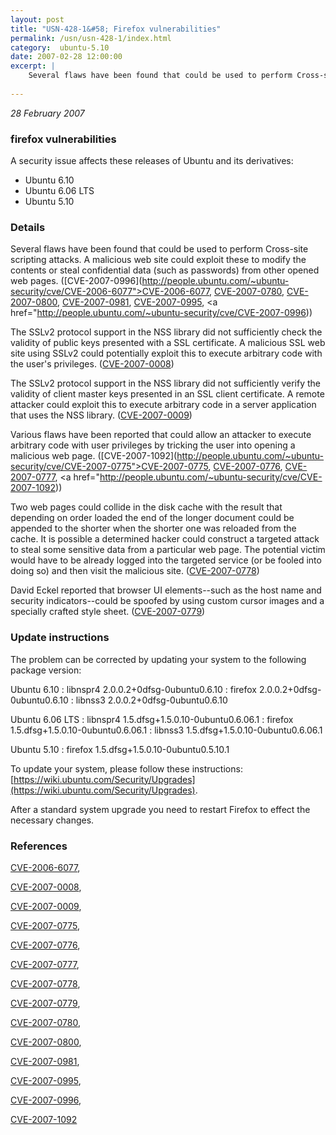```yaml
---
layout: post
title: "USN-428-1&#58; Firefox vulnerabilities"
permalink: /usn/usn-428-1/index.html
category:  ubuntu-5.10
date: 2007-02-28 12:00:00
excerpt: |
    Several flaws have been found that could be used to perform Cross-site scripting attacks. A malicious web site could exploit these to modify the contents or steal confidential data (such as passwords) from other opened web pages. ([CVE-2007-0996](http://people.ubuntu.com/~ubuntu-security/cve/CVE-2006-6077">CVE-2006-6077</a>, <a href="http://people.ubuntu.com/~ubuntu-security/cve/CVE-2007-0780">CVE-2007-0780</a>, <a href="http://people.ubuntu.com/~ubuntu-security/cve/CVE-2007-0800">CVE-2007-0800</a>, <a href="http://people.ubuntu.com/~ubuntu-security/cve/CVE-2007-0981">CVE-2007-0981</a>, <a href="http://people.ubuntu.com/~ubuntu-security/cve/CVE-2007-0995">CVE-2007-0995</a>, <a href="http://people.ubuntu.com/~ubuntu-security/cve/CVE-2007-0996))
    
--- 
```

 
 

*28 February 2007*

### firefox vulnerabilities

A security issue affects these releases of Ubuntu and its derivatives:

* Ubuntu 6.10
* Ubuntu 6.06 LTS
* Ubuntu 5.10

### Details

Several flaws have been found that could be used to perform Cross-site scripting attacks. A malicious web site could exploit these to modify the contents or steal confidential data (such as passwords) from other opened web pages. ([CVE-2007-0996](http://people.ubuntu.com/~ubuntu-security/cve/CVE-2006-6077">CVE-2006-6077</a>, <a href="http://people.ubuntu.com/~ubuntu-security/cve/CVE-2007-0780">CVE-2007-0780</a>, <a href="http://people.ubuntu.com/~ubuntu-security/cve/CVE-2007-0800">CVE-2007-0800</a>, <a href="http://people.ubuntu.com/~ubuntu-security/cve/CVE-2007-0981">CVE-2007-0981</a>, <a href="http://people.ubuntu.com/~ubuntu-security/cve/CVE-2007-0995">CVE-2007-0995</a>, <a href="http://people.ubuntu.com/~ubuntu-security/cve/CVE-2007-0996))

The SSLv2 protocol support in the NSS library did not sufficiently check the validity of public keys presented with a SSL certificate. A malicious SSL web site using SSLv2 could potentially exploit this to execute arbitrary code with the user&#39;s privileges. ([CVE-2007-0008](http://people.ubuntu.com/~ubuntu-security/cve/CVE-2007-0008))

The SSLv2 protocol support in the NSS library did not sufficiently verify the validity of client master keys presented in an SSL client certificate. A remote attacker could exploit this to execute arbitrary code in a server application that uses the NSS library. ([CVE-2007-0009](http://people.ubuntu.com/~ubuntu-security/cve/CVE-2007-0009))

Various flaws have been reported that could allow an attacker to execute arbitrary code with user privileges by tricking the user into opening a malicious web page. ([CVE-2007-1092](http://people.ubuntu.com/~ubuntu-security/cve/CVE-2007-0775">CVE-2007-0775</a>, <a href="http://people.ubuntu.com/~ubuntu-security/cve/CVE-2007-0776">CVE-2007-0776</a>, <a href="http://people.ubuntu.com/~ubuntu-security/cve/CVE-2007-0777">CVE-2007-0777</a>, <a href="http://people.ubuntu.com/~ubuntu-security/cve/CVE-2007-1092))

Two web pages could collide in the disk cache with the result that depending on order loaded the end of the longer document could be appended to the shorter when the shorter one was reloaded from the cache. It is possible a determined hacker could construct a targeted attack to steal some sensitive data from a particular web page. The potential victim would have to be already logged into the targeted service (or be fooled into doing so) and then visit the malicious site. ([CVE-2007-0778](http://people.ubuntu.com/~ubuntu-security/cve/CVE-2007-0778))

David Eckel reported that browser UI elements--such as the host name and security indicators--could be spoofed by using custom cursor images and a specially crafted style sheet. ([CVE-2007-0779](http://people.ubuntu.com/~ubuntu-security/cve/CVE-2007-0779))

### Update instructions

The problem can be corrected by updating your system to the following package version:

Ubuntu 6.10
 : libnspr4 <span>2.0.0.2+0dfsg-0ubuntu0.6.10</span>
 : firefox <span>2.0.0.2+0dfsg-0ubuntu0.6.10</span>
 : libnss3 <span>2.0.0.2+0dfsg-0ubuntu0.6.10</span>

Ubuntu 6.06 LTS
 : libnspr4 <span>1.5.dfsg+1.5.0.10-0ubuntu0.6.06.1</span>
 : firefox <span>1.5.dfsg+1.5.0.10-0ubuntu0.6.06.1</span>
 : libnss3 <span>1.5.dfsg+1.5.0.10-0ubuntu0.6.06.1</span>

Ubuntu 5.10
 : firefox <span>1.5.dfsg+1.5.0.10-0ubuntu0.5.10.1</span>

To update your system, please follow these instructions: [https://wiki.ubuntu.com/Security/Upgrades](https://wiki.ubuntu.com/Security/Upgrades).

After a standard system upgrade you need to restart Firefox to effect the necessary changes.

### References

 
 [CVE-2006-6077](http://people.ubuntu.com/~ubuntu-security/cve/CVE-2006-6077), 

 [CVE-2007-0008](http://people.ubuntu.com/~ubuntu-security/cve/CVE-2007-0008), 

 [CVE-2007-0009](http://people.ubuntu.com/~ubuntu-security/cve/CVE-2007-0009), 

 [CVE-2007-0775](http://people.ubuntu.com/~ubuntu-security/cve/CVE-2007-0775), 

 [CVE-2007-0776](http://people.ubuntu.com/~ubuntu-security/cve/CVE-2007-0776), 

 [CVE-2007-0777](http://people.ubuntu.com/~ubuntu-security/cve/CVE-2007-0777), 

 [CVE-2007-0778](http://people.ubuntu.com/~ubuntu-security/cve/CVE-2007-0778), 

 [CVE-2007-0779](http://people.ubuntu.com/~ubuntu-security/cve/CVE-2007-0779), 

 [CVE-2007-0780](http://people.ubuntu.com/~ubuntu-security/cve/CVE-2007-0780), 

 [CVE-2007-0800](http://people.ubuntu.com/~ubuntu-security/cve/CVE-2007-0800), 

 [CVE-2007-0981](http://people.ubuntu.com/~ubuntu-security/cve/CVE-2007-0981), 

 [CVE-2007-0995](http://people.ubuntu.com/~ubuntu-security/cve/CVE-2007-0995), 

 [CVE-2007-0996](http://people.ubuntu.com/~ubuntu-security/cve/CVE-2007-0996), 

 [CVE-2007-1092](http://people.ubuntu.com/~ubuntu-security/cve/CVE-2007-1092)
 

